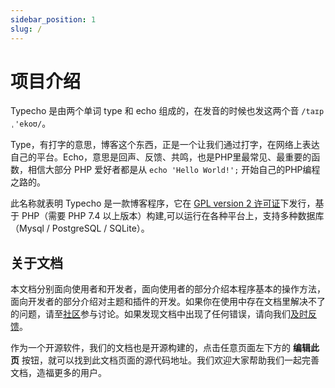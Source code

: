 ```yaml
---
sidebar_position: 1
slug: /
---
```


# 项目介绍

Typecho 是由两个单词 type 和 echo 组成的，在发音的时候也发这两个音 `/taɪpˌ'ekoʊ/`。

Type，有打字的意思，博客这个东西，正是一个让我们通过打字，在网络上表达自己的平台。Echo，意思是回声、反馈、共鸣，也是PHP里最常见、最重要的函数，相信大部分 PHP 爱好者都是从 `echo 'Hello World!';` 开始自己的PHP编程之路的。

此名称就表明 Typecho 是一款博客程序，它在 [GPL version 2 许可证](https://opensource.org/license/gpl-2-0/)下发行，基于 PHP（需要 PHP 7.4 以上版本）构建,可以运行在各种平台上，支持多种数据库（Mysql / PostgreSQL / SQLite）。

## 关于文档

本文档分别面向使用者和开发者，面向使用者的部分介绍本程序基本的操作方法，面向开发者的部分介绍对主题和插件的开发。如果你在使用中存在文档里解决不了的问题，请至[社区](https://github.com/typecho/typecho/discussions)参与讨论。如果发现文档中出现了任何错误，请向我们[及时反馈](https://github.com/typecho/docs/issues)。

作为一个开源软件，我们的文档也是开源构建的，点击任意页面左下方的 **编辑此页** 按钮，就可以找到此文档页面的源代码地址。我们欢迎大家帮助我们一起完善文档，造福更多的用户。


